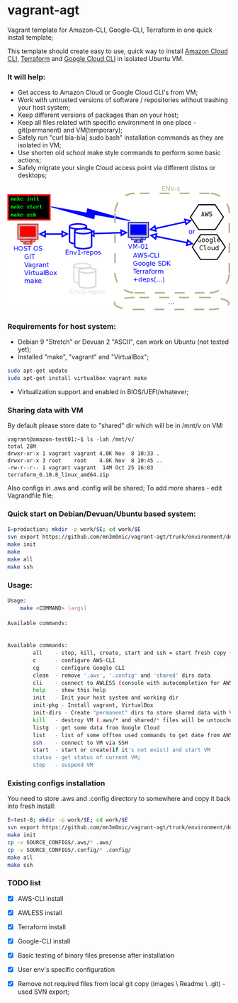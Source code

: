 # vagrant-agt

Vagrant template for Amazon-CLI, Google-CLI, Terraform in one quick install template;

This template should create easy to use, quick way to install [Amazon Cloud CLI](https://aws.amazon.com/cli/), 
[Terraform](https://www.terraform.io/) and [Google Cloud CLI](https://cloud.google.com/pubsub/docs/quickstart-cli) in isolated Ubuntu VM.

### It will help:
- Get access to Amazon Cloud or Google Cloud CLI's from VM;
- Work with untrusted versions of software / repositories without trashing your host system;
- Keep different versions of packages than on your host;
- Keep all files related with specific environment in one place - git(permanent) and VM(temporary);
- Safely run "curl bla-bla| sudo bash" installation commands as they are isolated in VM;
- Use shorten old school make style commands to perform some basic actions;
- Safely migrate your single Cloud access point via different distos or desktops;

![](https://raw.githubusercontent.com/mn3m0nic/vagrant-agt/master/docs/vis.png)

### Requirements for host system:

- Debian 9 "Stretch" or Devuan 2 "ASCII", can work on Ubuntu (not tested yet);
- Installed "make", "vagrant" and "VirtualBox";

```bash
sudo apt-get update
sudo apt-get install virtualbox vagrant make
```
- Virtualization support and enabled in BIOS/UEFI/whatever;

### Sharing data with VM

By default please store date to "shared" dir which will be in /mnt/v on VM:

```
vagrant@amazon-test01:~$ ls -lah /mnt/v/
total 28M
drwxr-xr-x 1 vagrant vagrant 4.0K Nov  8 10:33 .
drwxr-xr-x 3 root    root    4.0K Nov  8 10:45 ..
-rw-r--r-- 1 vagrant vagrant  14M Oct 25 16:03 terraform_0.10.8_linux_amd64.zip

```

Also configs in .aws and .config will be shared;
To add more shares - edit Vagrandfile file;

### Quick start on Debian/Devuan/Ubuntu based system:

```bash
E=production; mkdir -p work/$E; cd work/$E
svn export https://github.com/mn3m0nic/vagrant-agt/trunk/environment/debian-agt/ .
make init
make
make all
make ssh
```

### Usage:

```bash
Usage:
	make <COMMAND> [args]

Available commands:


Available commands:
        all    - stop, kill, create, start and ssh = start fresh copy (no configure)
        c      - configure AWS-CLI 
        cg     - configure Google CLI 
        clean  - remove '.aws', '.config' and 'shared' dirs data
        cli    - connect to AWLESS (console with autocompletion for AWS) 
        help   - show this help
        init   - Init your host system and working dir
        init-pkg - Install vagrant, VirtualBox 
        init-dirs - Create "permanent" dirs to store shared data with VM
        kill   - destroy VM (.aws/* and shared/* files will be untouched)
        listg  - get some data from Google Cloud 
        list   - list of some offten used commands to get date from AWS 
        ssh    - connect to VM via SSH 
        start  - start or create(if it's not exist) and start VM 
        status - get status of current VM;
        stop   - suspend VM
```


### Existing configs installation

You need to store .aws and .config directory to somewhere and copy it back into fresh install:

```bash
E=test-8; mkdir -p work/$E; cd work/$E
svn export https://github.com/mn3m0nic/vagrant-agt/trunk/environment/debian-agt/ .
make init
cp -v SOURCE_CONFIGS/.aws/* .aws/
cp -v SOURCE_CONFIGS/.config/* .config/
make all
make ssh
```

### TODO list

- [X] AWS-CLI install
- [X] AWLESS install
- [X] Terraform install
- [X] Google-CLI install
- [X] Basic testing of binary files presense after installation
- [X] User env's specific configuration
- [X] Remove not required files from local git copy (images \ Readme \ .git) - used SVN export;


